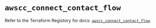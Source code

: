 # `awscc_connect_contact_flow`

Refer to the Terraform Registory for docs: [`awscc_connect_contact_flow`](https://registry.terraform.io/providers/hashicorp/awscc/0.70.0/docs/resources/connect_contact_flow).
